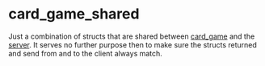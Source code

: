 # card_game_shared

Just a combination of structs that are shared between [card_game](https://github.com/lenscas/card_game) and the [server](https://github.com/lenscas/card_game_client).
It serves no further purpose then to make sure the structs returned and send from and to the client always match.
